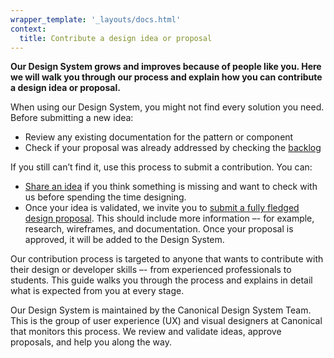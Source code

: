 ```yaml
---
wrapper_template: '_layouts/docs.html'
context:
  title: Contribute a design idea or proposal
---
```


**Our Design System grows and improves because of people like you. Here we will walk you through our process and explain how you can contribute a design idea or proposal.**

When using our Design System, you might not find every solution you need. Before submitting a new idea:

<!-- To do: add link to documentation in Figma whenever available -->
* Review any existing documentation for the pattern or component 
* Check if your proposal was already addressed by checking the [backlog](https://github.com/canonical/vanilla-framework/issues)

If you still can’t find it, use this process to submit a contribution. You can:

* [Share an idea](/docs/contribute/idea) if you think something is missing and want to check with us before spending the time designing.  
* Once your idea is validated, we invite you to [submit a fully fledged design proposal](/docs/contribute/design-proposal). This should include more information –- for example, research, wireframes, and documentation. Once your proposal is approved, it will be added to the Design System.

Our contribution process is targeted to anyone that wants to contribute with their design or developer skills  –- from experienced professionals to students. This guide walks you through the process and explains in detail what is expected from you at every stage.

Our Design System is maintained by the Canonical Design System Team. This is the group of user experience (UX) and visual designers at Canonical that monitors this process. We review and validate ideas, approve proposals, and help you along the way.
